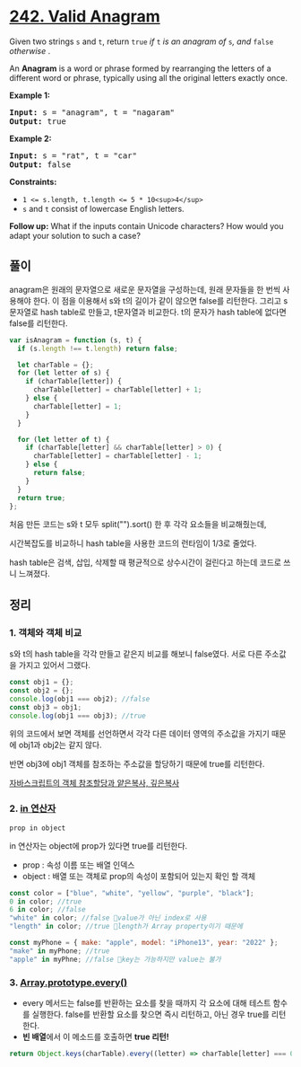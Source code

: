 # [242. Valid Anagram](https://leetcode.com/problems/valid-anagram/)

Given two strings `s` and `t`, return `true` _if_ `t` _is an anagram of_ `s`_, and_ `false` _otherwise_ .

An **Anagram** is a word or phrase formed by rearranging the letters of a different word or phrase, typically using all the original letters exactly once.

**Example 1:**

<pre><strong>Input:</strong> s = "anagram", t = "nagaram"
<strong>Output:</strong> true
</pre>

**Example 2:**

<pre><strong>Input:</strong> s = "rat", t = "car"
<strong>Output:</strong> false
</pre>

**Constraints:**

- `1 <= s.length, t.length <= 5 * 10<sup>4</sup>`
- `s` and `t` consist of lowercase English letters.

**Follow up:** What if the inputs contain Unicode characters? How would you adapt your solution to such a case?

## 풀이

anagram은 원래의 문자열으로 새로운 문자열을 구성하는데, 원래 문자들을 한 번씩 사용해야 한다.
이 점을 이용해서 s와 t의 길이가 같이 않으면 false를 리턴한다.
그리고 s문자열로 hash table로 만들고, t문자열과 비교한다.
t의 문자가 hash table에 없다면 false를 리턴한다.

```javascript
var isAnagram = function (s, t) {
  if (s.length !== t.length) return false;

  let charTable = {};
  for (let letter of s) {
    if (charTable[letter]) {
      charTable[letter] = charTable[letter] + 1;
    } else {
      charTable[letter] = 1;
    }
  }

  for (let letter of t) {
    if (charTable[letter] && charTable[letter] > 0) {
      charTable[letter] = charTable[letter] - 1;
    } else {
      return false;
    }
  }
  return true;
};
```

처음 만든 코드는 s와 t 모두 split("").sort() 한 후 각각 요소들을 비교해줬는데,

시간복잡도를 비교하니 hash table을 사용한 코드의 런타임이 1/3로 줄었다.

hash table은 검색, 삽입, 삭제할 때 평균적으로 상수시간이 걸린다고 하는데 코드로 쓰니 느껴졌다.

## 정리

### 1. 객체와 객체 비교

s와 t의 hash table을 각각 만들고 같은지 비교를 해보니 false였다.
서로 다른 주소값을 가지고 있어서 그랬다.

```javascript
const obj1 = {};
const obj2 = {};
console.log(obj1 === obj2); //false
const obj3 = obj1;
console.log(obj1 === obj3); //true
```

위의 코드에서 보면 객체를 선언하면서 각각 다른 데이터 영역의 주소값을 가지기 때문에 obj1과 obj2는 같지 않다.

반면 obj3에 obj1 객체를 참조하는 주소값을 할당하기 때문에 true를 리턴한다.

[자바스크립트의 객체 참조할당과 얕은복사, 깊은복사](https://noogoonaa.tistory.com/91)

### 2. [in 연산자](https://developer.mozilla.org/en-US/docs/Web/JavaScript/Reference/Operators/in)

`prop in object`

in 연산자는 object에 prop가 있다면 true를 리턴한다.

- prop : 속성 이름 또는 배열 인덱스
- object : 배열 또는 객체로 prop의 속성이 포함되어 있는지 확인 할 객체

```javascript
const color = ["blue", "white", "yellow", "purple", "black"];
0 in color; //true
6 in color; //false
"white" in color; //false 👀️value가 아닌 index로 사용
"length" in color; //true 👀️length가 Array property이기 때문에

const myPhone = { make: "apple", model: "iPhone13", year: "2022" };
"make" in myPhone; //true
"apple" in myPhne; //false 👀️key는 가능하지만 value는 불가
```

### 3. [Array.prototype.every()](https://developer.mozilla.org/en-US/docs/Web/JavaScript/Reference/Global_Objects/Array/every)

- every 메서드는 false를 반환하는 요소를 찾을 때까지 각 요소에 대해 테스트 함수를 실행한다. false를 반환할 요소를 찾으면 즉시 리턴하고, 아닌 경우 true를 리턴한다.
- **빈 배열**에서 이 메소드를 호출하면 **true 리턴!**

```javascript
return Object.keys(charTable).every((letter) => charTable[letter] === 0);
```
